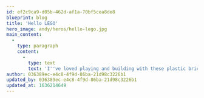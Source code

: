 ```yaml
---
id: ef2c9ca9-d05b-462d-af1a-70bf5cea8de8
blueprint: blog
title: 'Hello LEGO'
hero_image: andy/heros/hello-lego.jpg
main_content:
  -
    type: paragraph
    content:
      -
        type: text
        text: 'I''ve loved playing and building with these plastic bricks as long as I can remember. Though during high school, college, and my early 20s I did have a dark age, where I hardly acknowledged my love, thankfully this ended in 2018 when I bought myself two modular buildings for my birthday. Since then I''ve reacquired much of my childhood collection and added to the collection. Over the past two years I''ve been working to create a LEGO city called Bricksburg. To share my work and progress I''ve created an Instagram called @andysbricksburg as well as a YouTube channel where I share stop-motion build videos.'
author: 036389ec-e4c8-4f9d-86ba-21d98c3226b1
updated_by: 036389ec-e4c8-4f9d-86ba-21d98c3226b1
updated_at: 1636214649
---
```

